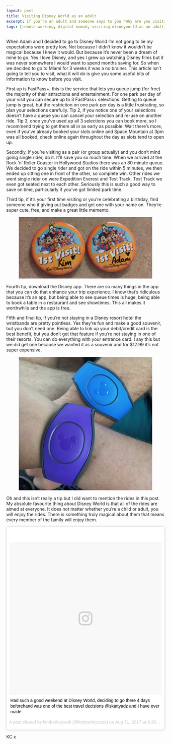 ```yaml
---
layout: post
title: Visiting Disney World as an adult
excerpt: If you’re an adult and someone says to you "Why are you visiting Disney World, isn’t it for children?", punch them in the face. Nah I’m joking don’t punch them in the face, send them this article instead about how Disney World it totally for adults too.
tags: [remote working, digital nomad, visiting disneyworld as an adult, disneyworld hacks, disneyworld tricks ]
---
```


When Adam and I decided to go to Disney World I’m not gong to lie my expectations were pretty low. Not because I didn’t know it wouldn’t be magical because I knew it would. But because it’s never been a dream of mine to go. Yes I love Disney, and yes I grew up watching Disney films but it was never somewhere I would want to spend months saving for. So when we decided to go to Miami for 3 weeks it was a no brainer. This article isn’t going to tell you to visit, what it will do is give you some useful bits of information to know before you visit.

First up is FastPass+, this is the service that lets you queue jump (for free) the majority of their attractions and entertainment. For one park per day of your visit you can secure up to 3 FastPass+ selections. Getting to queue jump is great, but the restriction on one park per day is a little frustrating, so plan your selections carefully. Tip 2, if you notice one of your selections doesn’t have a queue you can cancel your selection and re-use on another ride. Tip 3, once you’ve used up all 3 selections you can book more, so I recommend trying to get them all in as early as possible. Wait there’s more, even if you’ve already booked your slots online and Space Mountain at 3pm was all booked, check online again throughout the day as slots tend to open up.

Secondly, if you’re visiting as a pair (or group actually) and you don’t mind going single rider, do it. It’ll save you so much time. When we arrived at the Rock ’n’ Roller Coaster in Hollywood Studios there was an 80 minute queue. We decided to go single rider and got on the ride within 5 minutes, we then ended up sitting one in front of the other, so complete win. Other rides we went single rider on were Expedition Everest and Test Track. Test Track we even got seated next to each other. Seriously this is such a good way to save on time, particularly if you’ve got limited park time.

Third tip, if it’s your first time visiting or you’re celebrating a birthday, find someone who it giving out badges and get one with your name on. They’re super cute, free, and make a great little memento.

<figure>
  <img src="/images/disney-badges.jpg" class="medium-image" alt="Disney Badges">
</figure>

Fourth tip, download the Disney app. There are so many things in the app that you can do that enhance your trip experience. I know that’s ridiculous because it’s an app, but being able to see queue times is huge, being able to book a table in a restaurant and see showtimes. This all makes it worthwhile and the app is free.

Fifth and final tip, if you’re not staying in a Disney resort hotel the wristbands are pretty pointless. Yes they’re fun and make a good souvenir, but you don’t need one. Being able to link up your debit/credit card is the best benefit, but you don’t get that feature if you’re not staying in one of their resorts. You can do everything with your entrance card. I say this but we did get one because we wanted it as a souvenir and for $12.99 it’s not super expensive.

<figure>
  <img src="/images/disney-wristbands.jpg" class="medium-image" alt="disney-wristbandss">
</figure>

Oh and this isn’t really a tip but I did want to mention the rides in this post. My absolute favourite thing about Disney World is that all of the rides are aimed at everyone. It does not matter whether you’re a child or adult, you will enjoy the rides. There is something truly magical about them that means every member of the family will enjoy them.

<div class="instagram-embed">
<blockquote class="instagram-media" data-instgrm-captioned data-instgrm-version="7" style=" background:#FFF; border:0; border-radius:3px; box-shadow:0 0 1px 0 rgba(0,0,0,0.5),0 1px 10px 0 rgba(0,0,0,0.15); margin: 1px; max-width:658px; padding:0; width:99.375%; width:-webkit-calc(100% - 2px); width:calc(100% - 2px);"><div style="padding:8px;"> <div style=" background:#F8F8F8; line-height:0; margin-top:40px; padding:50% 0; text-align:center; width:100%;"> <div style=" background:url(data:image/png;base64,iVBORw0KGgoAAAANSUhEUgAAACwAAAAsCAMAAAApWqozAAAABGdBTUEAALGPC/xhBQAAAAFzUkdCAK7OHOkAAAAMUExURczMzPf399fX1+bm5mzY9AMAAADiSURBVDjLvZXbEsMgCES5/P8/t9FuRVCRmU73JWlzosgSIIZURCjo/ad+EQJJB4Hv8BFt+IDpQoCx1wjOSBFhh2XssxEIYn3ulI/6MNReE07UIWJEv8UEOWDS88LY97kqyTliJKKtuYBbruAyVh5wOHiXmpi5we58Ek028czwyuQdLKPG1Bkb4NnM+VeAnfHqn1k4+GPT6uGQcvu2h2OVuIf/gWUFyy8OWEpdyZSa3aVCqpVoVvzZZ2VTnn2wU8qzVjDDetO90GSy9mVLqtgYSy231MxrY6I2gGqjrTY0L8fxCxfCBbhWrsYYAAAAAElFTkSuQmCC); display:block; height:44px; margin:0 auto -44px; position:relative; top:-22px; width:44px;"></div></div> <p style=" margin:8px 0 0 0; padding:0 4px;"> <a href="https://www.instagram.com/p/BYeuI4hl51v/" style=" color:#000; font-family:Arial,sans-serif; font-size:14px; font-style:normal; font-weight:normal; line-height:17px; text-decoration:none; word-wrap:break-word;" target="_blank">Had such a good weekend at Disney World, deciding to go there 4 days beforehand was one of the best travel decisions @skattyadz and I have ever made</a></p> <p style=" color:#c9c8cd; font-family:Arial,sans-serif; font-size:14px; line-height:17px; margin-bottom:0; margin-top:8px; overflow:hidden; padding:8px 0 7px; text-align:center; text-overflow:ellipsis; white-space:nowrap;">A post shared by kimberleycook (@kimberleycook) on <time style=" font-family:Arial,sans-serif; font-size:14px; line-height:17px;" datetime="2017-09-01T01:30:05+00:00">Aug 31, 2017 at 6:30pm PDT</time></p></div></blockquote>
</div>
<script async defer src="//platform.instagram.com/en_US/embeds.js"></script>

KC x
